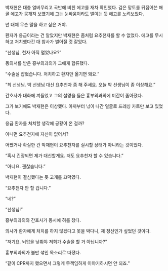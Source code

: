 박재현은 대충 얼버무리고 곡반에 비친 에고를 재차 확인했다. 검은 망토를 뒤집어쓴 해골 에고가 뭉개져 보였기에 그는 눈싸움이라도 벌이는 듯 에고를 노려보았다.

넌 대체 무슨 말을 하고 싶은 거야.

환자가 응급이라는 건 알았지만 박재현은 좀처럼 요추천자를 할 수 없었다. 에고를 무시하고 처치했다간 대 참사가 벌어질 것 같았다.

“선생님, 천자 아직 멀었나요?”

동의서를 받은 흉부외과의가 그에게 합류했다.

“수술실 잡혔습니다. 처치하고 환자만 옮기면 돼요.”

“최 선생님. 박 선생님 대신 요추천자 좀 해 주세요. 오늘 박 선생님이 좀 이상해요.”

간호사가 대화에 껴들었고 그의 설명을 들은 흉부외과의에 미간이 좁아졌다.

그가 보기에도 박재현은 이상했다. 아까부터 넋이 나간 얼굴로 드레싱 카트만 보고 있었다.

응급 환자를 처치할 생각에 공황이 온 걸까?

아니면 요추천자에 자신이 없어서?

어쨌거나 확실한 건 박재현이 요추천자를 실시할 상태가 아니라는 것이었다.

“혹시 긴장되면 제가 대신할게요. 저도 요추천자 할 수 있습니다.”

“아니요. 괜찮습니다.”

박재현이 결심했다는 듯 고개를 끄덕였다.

“요추천자 안 할 겁니다.”

“네?”

“선생님!”

흉부외과의와 간호사가 동시에 혀를 찼다.

의사가 환자에게 처치를 하지 않겠다고 못을 박다니, 제 정신인가 싶었던 것이다.

“저기요. 뇌압을 낮춰야 저희가 수술을 할 거 아닙니까?”

흉부외과의가 불만 섞인 목소리로 따졌다.

“같이 CPR까지 했으면서 그렇게 무책임하게 이야기하시면 안 되죠.”
